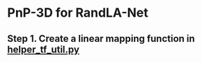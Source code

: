 # PnP-3D for RandLA-Net

## Step 1. Create a linear mapping function in [helper_tf_util.py](https://github.com/QingyongHu/RandLA-Net/blob/master/helper_tf_util.py)
